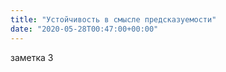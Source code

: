 ```yaml
---
title: "Устойчивость в смысле предсказуемости"
date: "2020-05-28T00:47:00+00:00"
---
```


заметка 3
